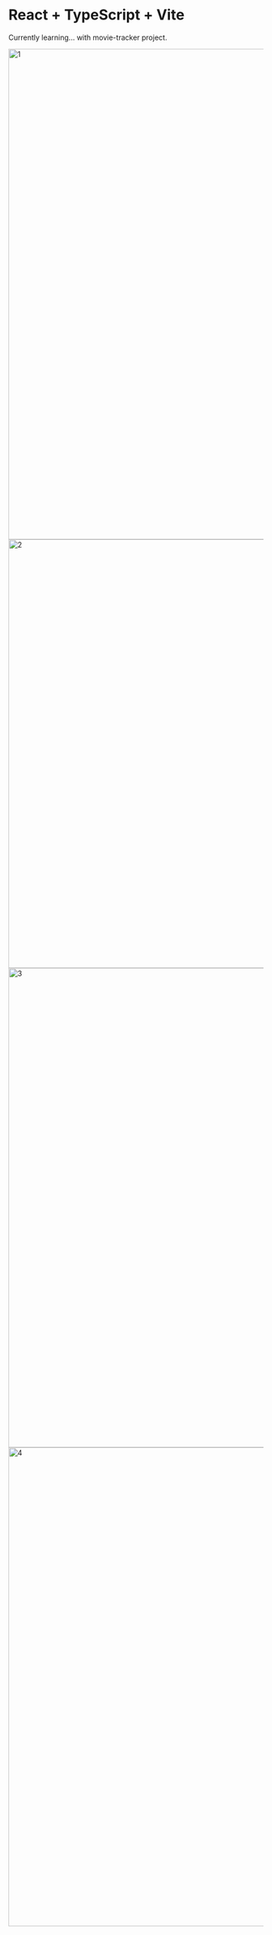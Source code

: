 # React + TypeScript + Vite

Currently learning... with movie-tracker project.

<img width="1878" height="967" alt="1" src="https://github.com/user-attachments/assets/8b9ca16c-8885-4dad-aa8a-e9354cc05c8e" />
<img width="1391" height="845" alt="2" src="https://github.com/user-attachments/assets/7ca0173b-9947-4aa5-a5fa-15496017bd92" />
<img width="1907" height="945" alt="3" src="https://github.com/user-attachments/assets/84bcc124-a43d-4459-a1b2-6472f67ad682" />
<img width="1792" height="944" alt="4" src="https://github.com/user-attachments/assets/cbf2dcef-43a6-4c49-ae28-c6a4e15804a0" />
